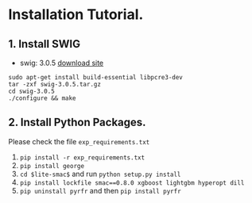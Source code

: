 # Installation Tutorial.
## 1. Install SWIG
* swig: 3.0.5 [download site](https://sourceforge.net/projects/swig/files/swig/swig-3.0.5/)
```
sudo apt-get install build-essential libpcre3-dev
tar -zxf swig-3.0.5.tar.gz
cd swig-3.0.5
./configure && make
```

## 2. Install Python Packages.
Please check the file `exp_requirements.txt`
1. `pip install -r exp_requirements.txt`
2. `pip install george`
3. `cd $lite-smac$` and run `python setup.py install`
4. `pip install lockfile smac==0.8.0 xgboost lightgbm hyperopt dill`
5. `pip uninstall pyrfr` and then `pip install pyrfr`
